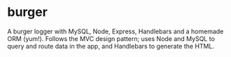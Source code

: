 # burger
A burger logger with MySQL, Node, Express, Handlebars and a homemade ORM (yum!).  Follows the MVC design pattern; uses Node and MySQL to query and route data in the app, and Handlebars to generate the HTML.

